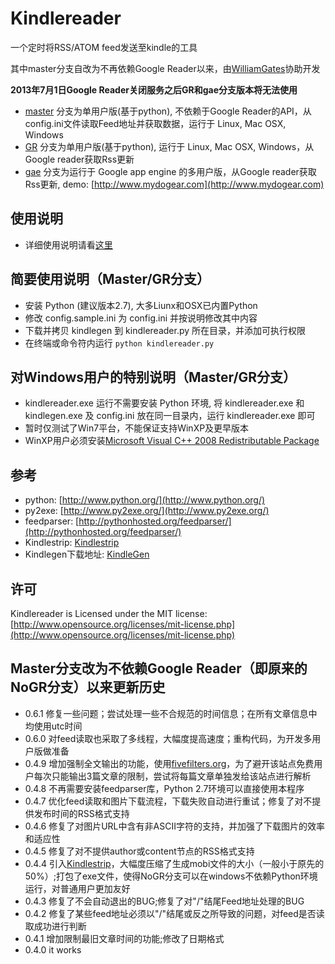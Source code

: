 # Kindlereader

一个定时将RSS/ATOM feed发送至kindle的工具

其中master分支自改为不再依赖Google Reader以来，由[WilliamGates](https://github.com/williamgateszhao)协助开发

**2013年7月1日Google Reader关闭服务之后GR和gae分支版本将无法使用**

* [master](https://github.com/williamgateszhao/kindlereader/tree/NoGR) 分支为单用户版(基于python), 不依赖于Google Reader的API，从config.ini文件读取Feed地址并获取数据，运行于 Linux, Mac OSX, Windows
* [GR](https://github.com/jiedan/kindlereader/tree/GR) 分支为单用户版(基于python), 运行于 Linux, Mac OSX, Windows，从Google reader获取Rss更新
* [gae](https://github.com/jiedan/kindlereader/tree/gae) 分支为运行于 Google app engine 的多用户版，从Google reader获取Rss更新, demo: [http://www.mydogear.com](http://www.mydogear.com)


## 使用说明

* 详细使用说明请看[这里](http://blog.williamgates.net/2013/04/kindle-reader-without-google-reader/)

## 简要使用说明（Master/GR分支）
* 安装 Python (建议版本2.7), 大多Liunx和OSX已内置Python
* 修改 config.sample.ini 为 config.ini 并按说明修改其中内容
* 下载并拷贝 kindlegen 到 kindlereader.py 所在目录，并添加可执行权限
* 在终端或命令符内运行 ```python kindlereader.py```

## 对Windows用户的特别说明（Master/GR分支）
* kindlereader.exe 运行不需要安装 Python 环境, 将 kindlereader.exe 和 kindlegen.exe 及 config.ini 放在同一目录内，运行 kindlereader.exe 即可
* 暂时仅测试了Win7平台，不能保证支持WinXP及更早版本
* WinXP用户必须安装[Microsoft Visual C++ 2008 Redistributable Package](http://www.microsoft.com/en-us/download/details.aspx?id=29)

## 参考

* python: [http://www.python.org/](http://www.python.org/)
* py2exe: [http://www.py2exe.org/](http://www.py2exe.org/)
* feedparser: [http://pythonhosted.org/feedparser/](http://pythonhosted.org/feedparser/)
* Kindlestrip: [Kindlestrip](http://www.mobileread.com/forums/showthread.php?t=96903)
* Kindlegen下载地址: [KindleGen](http://www.amazon.com/gp/feature.html?ie=UTF8&docId=1000765211)

## 许可

Kindlereader is Licensed under the MIT license: [http://www.opensource.org/licenses/mit-license.php](http://www.opensource.org/licenses/mit-license.php)

## Master分支改为不依赖Google Reader（即原来的NoGR分支）以来更新历史

* 0.6.1 修复一些问题；尝试处理一些不合规范的时间信息；在所有文章信息中均使用utc时间
* 0.6.0 对feed读取也采取了多线程，大幅度提高速度；重构代码，为开发多用户版做准备
* 0.4.9 增加强制全文输出的功能，使用[fivefilters.org](http://fivefilters.org/)，为了避开该站点免费用户每次只能输出3篇文章的限制，尝试将每篇文章单独发给该站点进行解析
* 0.4.8 不再需要安装feedparser库，Python 2.7环境可以直接使用本程序
* 0.4.7 优化feed读取和图片下载流程，下载失败自动进行重试；修复了对不提供发布时间的RSS格式支持
* 0.4.6 修复了对图片URL中含有非ASCII字符的支持，并加强了下载图片的效率和适应性
* 0.4.5 修复了对不提供author或content节点的RSS格式支持
* 0.4.4 引入[Kindlestrip](http://www.mobileread.com/forums/showthread.php?t=96903)，大幅度压缩了生成mobi文件的大小（一般小于原先的50%）;打包了exe文件，使得NoGR分支可以在windows不依赖Python环境运行，对普通用户更加友好
* 0.4.3 修复了不会自动退出的BUG;修复了对"/"结尾Feed地址处理的BUG
* 0.4.2 修复了某些feed地址必须以"/"结尾或反之所导致的问题，对feed是否读取成功进行判断
* 0.4.1 增加限制最旧文章时间的功能;修改了日期格式
* 0.4.0 it works
